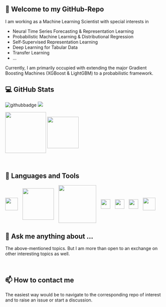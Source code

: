## :wave: Welcome to my GitHub-Repo

I am working as a Machine Learning Scientist with special interests in

- Neural Time Series Forecasting & Representation Learning
- Probabilistic Machine Learning & Distributional Regression 
- Self‑Supervised Representation Learning
- Deep Learning for Tabular Data
- Transfer Learning
- $\ldots$

Currently, I am primarily occupied with extending the major Gradient Boosting Machines (XGBoost & LightGBM) to a probabilistic framework. 
<br />

## :computer: GitHub Stats

![githubbadge](https://img.shields.io/github/followers/StatMixedML?style=social)
![](https://komarev.com/ghpvc/?username=StatMixedML&color=brightgreen&style=flat)

<p align="center">  

<img align="center" height="130.0px" src="https://github-readme-stats.vercel.app/api?username=StatMixedML&show_icons=true&hide_title=true&include_all_commits=true&count_private=true&line_height=21" /><!-- wi*quL3fcV -->
<img align="center" height="100.0px" src="https://github-readme-stats.vercel.app/api/top-langs/?username=StatMixedML&hide=html,jupyter%20notebook,JavaScript,PostScript,SCSS,Less&layout=compact&langs_count=10" /></a>
</p>

<br />


## 💼 Languages and Tools 

<p align="left">  
  <img align="center" height="40" width="40" src="https://cdn.jsdelivr.net/gh/devicons/devicon/icons/python/python-original-wordmark.svg"> &ensp;
  <img align="center" height="100" width="100" src="https://cdn.jsdelivr.net/gh/devicons/devicon/icons/pytorch/pytorch-original-wordmark.svg"> &ensp;
  <img align="center" height="120" width="120" src="https://cdn.jsdelivr.net/gh/devicons/devicon/icons/tensorflow/tensorflow-original-wordmark.svg"> &ensp;
  <img align="center" height="30" width="30" src="https://cdn.jsdelivr.net/gh/devicons/devicon/icons/rstudio/rstudio-original.svg"> &ensp;
  <img align="center" height="30" width="30" src="https://cdn.jsdelivr.net/gh/devicons/devicon/icons/julia/julia-original.svg"> &ensp;
  <img align="center" height="30" width="30" src="https://cdn.jsdelivr.net/gh/devicons/devicon/icons/github/github-original.svg"> &ensp;
  <img align="center" height="40" width="40" src="https://cdn.jsdelivr.net/gh/devicons/devicon/icons/latex/latex-original.svg"> &ensp;
</p>


## 💬 Ask me anything about ...

The above-mentioned topics. But I am more than open to an exchange on other interesting topics as well.

<br />

## 📫 How to contact me 

The easiest way would be to navigate to the corresponding repo of interest and to raise an issue or start a discussion. 

<br />






<!--
**StatMixedML/StatMixedML** is a ✨ _special_ ✨ repository because its `README.md` (this file) appears on your GitHub profile.

Here are some ideas to get you started:

- 🔭 I’m currently working on ...
- 🌱 I’m currently learning ...
- 👯 I’m looking to collaborate on ...
- 🤔 I’m looking for help with ...

- 📫 How to reach me: ...
- 😄 Pronouns: ...
- ⚡ Fun fact: ...
-->
